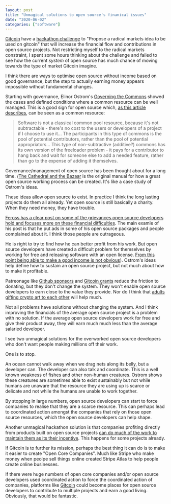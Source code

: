 ```yaml
---
layout: post
title: "Unmagical solutions to open source's finanical issues"
date: "2020-06-02"
categories: ["software"]
---
```

[Gitcoin](https://gitcoin.co/mission) have a [hackathon challenge](https://gitcoin.co/issue/gitcoinco/web/6726/4389) to "Propose a radical markets idea to be used on gitcoin" that will increase the financial flow and contributions in open source projects. Not restricting myself to the radical markets constraint, I spent some hours thinking about the challenge and failed to see how the current _system_ of open source has much chance of moving towards the type of market Gitcoin imagine.

I think there are ways to optimise open source without income based on good governance, but the step to actually earning money appears impossible without fundamental changes.

Starting with governance, Elinor Ostrom's [Governing the Commons](https://wtf.tw/ref/ostrom_1990.pdf) showed the cases and defined conditions where a common resource can be well managed. This is a good sign for open source which, [as this article describes](https://corte.si/posts/opensource/ostrom/index.html), can be seen as a common resource:

> Software is not a classical common pool resource, because it's not subtractable - there's no cost to the users or developers of a project if I choose to use it... The participants in this type of commons is the pool of potential contributors, rather than the pool of potential appropriators... This type of non-subtractive (additive?) commons has its own version of the freeloader problem - it pays for a contributor to hang back and wait for someone else to add a needed feature, rather than go to the expense of adding it themselves.

Governance/management of open source has been thought about for a long time. /[The Cathedral and the Bazaar](http://www.catb.org/esr/writings/homesteading/cathedral-bazaar/index.html) is the original manual for how a great open source working process can be created. It's like a case study of Ostrom's ideas.

These ideas allow open source to exist. In practice I think the long lasting projects do them all already. Yet open source is still basically a charity. When they need money, they have trouble.

[Feross has a clear post on some of the grievances open source developers hold and focuses more on these financial difficulties](https://feross.org/funding-experiment-recap/). The main examle of his post is that he put ads in some of his open source packages and people complained about it. I think those people are outrageous.

He is right to try to find how he can better profit from his work. But open source developers have created a difficult problem for themselves by working for free and releasing software with an open license. [From this point being able to make a good income is not obvious](https://blog.licensezero.com/2019/08/26/but-you-said.html)). Ostrom's ideas help define how to sustain an open source project, but not much about how to make it profitable.

Patreonage like [Github sponsors](https://github.com/sponsors) and [Gitcoin grants](https://gitcoin.co/grants/quickstart) reduce the friction to donating, but they don't change the system. They won't enable open source developers to earn close to the value they provide. Nor do I think that [adults gifting crypto art to each other](https://gitcoin.co/kudos/about) will help much.

Not all problems have solutions without changing the system. And I think improving the financials of the average open source project is a problem with no solution. If the average open source developers work for free and give their product away, they will earn much much less than the average salaried developer. 

I see two unmagical solutions for the overworked open source developers who don't want people making millions off their work.

One is to stop.

An ocean cannot walk away when we drag nets along its belly, but a developer can. The developer can also talk and coordinate. This is a well known weakness of fishes and other non-human creatures. Ostrom shows these creatures are sometimes able to exist sustainably but not while humans are unaware that the resource they are using up is scarce or delicate and not while the humans are unable to work together. 

By stopping in large numbers, open source developers can start to force companies to realise that they are a scarce resource. This can perhaps lead to coordinated action amongst the companies that rely on those open source resources, which the open source developers can help shape.

Another unmagical hackathon solution is that companies profiting directly from products built on open source projects [can do much of the work to maintain them as its their incentive](https://gravitational.com/blog/open-core-vs-saas-intro/). This happens for some projects already. 

If Gitcoin is to further its mission, perhaps the best thing it can do is to make it easier to create "Open Core Companies". Much like Stripe who make money when peolpe sell things online created Stripe Atlas to help people create online businesses.

If there were huge numbers of open core companies and/or open source developers used coordinated action to force the coordinated action of companies, platforms like [Gitcoin](https://gitcoin.co/mission) could become places for open source developers to contribute to multiple projects and earn a good living. Obviously, that would be fantastic.